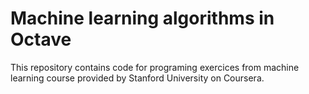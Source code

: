 # Machine learning algorithms in Octave
This repository contains code for programing exercices from machine learning course provided by Stanford University on Coursera.  
